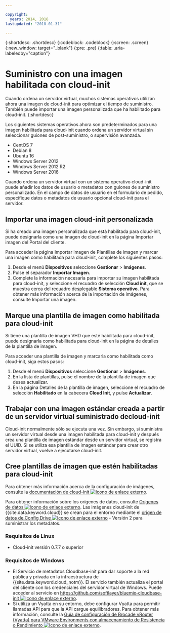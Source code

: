 ```yaml
---

copyright:
  years: 2014, 2018
lastupdated: "2018-01-31"

---
```


{:shortdesc: .shortdesc}
{:codeblock: .codeblock}
{:screen: .screen}
{:new_window: target="_blank"}
{:pre: .pre}
{:table: .aria-labeledby="caption"}


# Suministro con una imagen habilitada con cloud-init 

Cuando ordena un servidor virtual, muchos sistemas operativos utilizan ahora una imagen de cloud-init
para optimizar el tiempo de suministro. También puede importar una imagen personalizada que ha habilitado para cloud-init.
{:shortdesc}

Los siguientes sistemas operativos ahora son predeterminados para una imagen habilitada para cloud-init cuando ordena un servidor virtual sin seleccionar guiones de post-suministro, o supervisión avanzada.
* CentOS 7
* Debian 8
* Ubuntu 16
* Windows Server 2012
* Windows Server 2012 R2
* Windows Server 2016

Cuando ordena un servidor virtual con un sistema operativo cloud-init puede añadir los datos de usuario o metadatos con guiones de suministro personalizado. En el campo de datos de usuario en el formulario de pedido, especifique datos o metadatos de usuario opcional cloud-init para el servidor. 

## Importar una imagen cloud-init personalizada

Si ha creado una imagen personalizada que está habilitada para cloud-init, puede designarla como una imagen de cloud-init en la página Importar imagen del Portal del cliente.

Para acceder la página Importar imagen de Plantillas de imagen y marcar una imagen como habilitada para cloud-init, complete los siguientes pasos:
1. Desde el menú **Dispositivos** seleccione **Gestionar** > **Imágenes**.
2. Pulse el separador **Importar Imagen**.
3. Complete la información necesaria para importar su imagen habilitada para cloud-init, y seleccione el recuadro de selección **Cloud init**, que se muestra cerca del recuadro desplegable **Sistema operativo**. Para obtener más información acerca de la importación de imágenes, consulte Importar una imagen. 

## Marque una plantilla de imagen como habilitada para cloud-init 

Si tiene una plantilla de imagen VHD que esté habilitada para cloud-init, puede designarla como habilitada para cloud-init en la página de detalles de la plantilla de imagen.

Para acceder una plantilla de imagen y marcarla como habilitada como cloud-init, siga estos pasos:
1. Desde el menú **Dispositivos** seleccione **Gestionar** > **Imágenes**.
2. En la lista de plantillas, pulse el nombre de la plantilla de imagen que desea actualizar.
3. En la página Detalles de la plantilla de imagen, seleccione el recuadro de selección **Habilitado** en la cabecera **Cloud Init**, y pulse **Actualizar**.

## Trabajar con una imagen estándar creada a partir de un servidor virtual suministrado decloud-init 

Cloud-init normalmente sólo se ejecuta una vez. Sin embargo, si suministra un servidor virtual desde una imagen habilitada para cloud-init y después crea una plantilla de imagen estándar desde un servidor virtual, se registra el UUID. Si se utiliza esa plantilla de imagen estándar para crear otro servidor virtual, vuelve a ejecutarse cloud-init.

## Cree plantillas de imagen que estén habilitadas para cloud-init

Para obtener más información acerca de la configuración de imágenes, consulte la [documentación de cloud-init ![Icono de enlace externo](../../icons/launch-glyph.svg "Icono de enlace externo")](https://cloudinit.readthedocs.io/en/latest/).

Para obtener información sobre los orígenes de datos, consulte [Orígenes de datos ![Icono de enlace externo](../../icons/launch-glyph.svg "External link icon")](http://cloudinit.readthedocs.io/en/latest/topics/datasources.html). Las imágenes cloud-init de {{site.data.keyword.cloud}} se crean para el entorno mediante el [origen de datos de Config Drive ![Icono de enlace externo](../../icons/launch-glyph.svg "External link icon")](http://cloudinit.readthedocs.io/en/latest/topics/datasources/configdrive.html) - Versión 2 para suministrar los metadatos.

### Requisitos de Linux
* Cloud-init versión 0.7.7 o superior

### Requisitos de Windows
* El Servicio de metadatos Cloudbase-init para dar soporte a la red pública y privada en la infraestructura de {{site.data.keyword.cloud_notm}}. El servicio también actualiza el portal del cliente con los credenciales del servidor virtual de Windows. Puede acceder al servicio en [https://github.com/softlayer/bluemix-cloudbase-init ![Icono de enlace externo](../../icons/launch-glyph.svg "Icono de enlace externo")](https://github.com/softlayer/bluemix-cloudbase-init).
* Si utiliza un Vyatta en su entorno, debe configurar Vyatta para permitir llamadas API para que la API cargue equilibradores. Para obtener más información, consulte la [Guía de configuración de Brocade vRouter (Vyatta) para VMware Environments con almacenamiento de Resistencia o Rendimiento ![Icono de enlace externo](../../icons/launch-glyph.svg "Icono de enlace externo")](https://knowledgelayer.softlayer.com/content/brocade-vrouter-vyatta-set-guide-vmware-environments-endurance-or-performance-storage).

